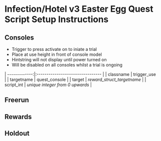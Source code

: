 # Infection/Hotel v3 Easter Egg Quest Script Setup Instructions

## Consoles

- Trigger to press activate on to iniate a trial
- Place at use height in front of console model
- Hintstring will not display until power turned on
- Will be disabled on all consoles whilst a trial is ongoing

| -------------:|:--------------------------------- |
| classname		| trigger_use 						|
| targetname	| quest_console						|
| target 		| *reward_struct_targetname* 	  	|
| script_int 	| *unique integer from 0 upwards* 	|

## Freerun

## Rewards

## Holdout